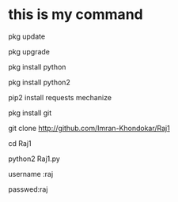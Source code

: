 # this is my command 



pkg update

pkg upgrade

pkg install python

pkg install python2

pip2 install requests mechanize

pkg install git

git clone http://github.com/Imran-Khondokar/Raj1

cd Raj1

python2 Raj1.py

username :raj

passwed:raj
